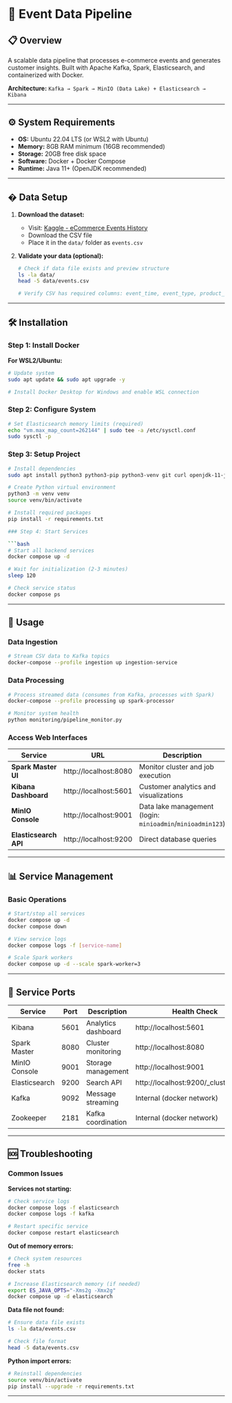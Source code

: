 # 🚀 Event Data Pipeline

## 📋 Overview

A scalable data pipeline that processes e-commerce events and generates customer insights. Built with Apache Kafka, Spark, Elasticsearch, and containerized with Docker.

**Architecture:** `Kafka → Spark → MinIO (Data Lake) + Elasticsearch → Kibana`

---

## ⚙️ System Requirements

- **OS:** Ubuntu 22.04 LTS (or WSL2 with Ubuntu)
- **Memory:** 8GB RAM minimum (16GB recommended)
- **Storage:** 20GB free disk space
- **Software:** Docker + Docker Compose
- **Runtime:** Java 11+ (OpenJDK recommended)

---

## � Data Setup

1. **Download the dataset:**
   - Visit: [Kaggle - eCommerce Events History](https://www.kaggle.com/datasets/mkechinov/ecommerce-events-history-in-electronics-store)
   - Download the CSV file
   - Place it in the `data/` folder as `events.csv`

2. **Validate your data (optional):**
   ```bash
   # Check if data file exists and preview structure
   ls -la data/
   head -5 data/events.csv
   
   # Verify CSV has required columns: event_time, event_type, product_id, price, user_id
   ```

---

## 🛠️ Installation

### Step 1: Install Docker

**For WSL2/Ubuntu:**
```bash
# Update system
sudo apt update && sudo apt upgrade -y

# Install Docker Desktop for Windows and enable WSL connection
```

### Step 2: Configure System

```bash
# Set Elasticsearch memory limits (required)
echo "vm.max_map_count=262144" | sudo tee -a /etc/sysctl.conf
sudo sysctl -p
```

### Step 3: Setup Project

```bash
# Install dependencies
sudo apt install python3 python3-pip python3-venv git curl openjdk-11-jdk -y

# Create Python virtual environment
python3 -m venv venv
source venv/bin/activate

# Install required packages
pip install -r requirements.txt
```

```bash
### Step 4: Start Services

```bash
# Start all backend services
docker compose up -d

# Wait for initialization (2-3 minutes)
sleep 120

# Check service status
docker compose ps
```

---

## 🎯 Usage

### Data Ingestion
```bash
# Stream CSV data to Kafka topics
docker-compose --profile ingestion up ingestion-service

```

### Data Processing
```bash
# Process streamed data (consumes from Kafka, processes with Spark)
docker-compose --profile processing up spark-processor

# Monitor system health
python monitoring/pipeline_monitor.py
```

### Access Web Interfaces

| Service | URL | Description |
|---------|-----|-------------|
| **Spark Master UI** | http://localhost:8080 | Monitor cluster and job execution |
| **Kibana Dashboard** | http://localhost:5601 | Customer analytics and visualizations |
| **MinIO Console** | http://localhost:9001 | Data lake management (login: `minioadmin`/`minioadmin123`) |
| **Elasticsearch API** | http://localhost:9200 | Direct database queries |

---

## 📊 Service Management

### Basic Operations
```bash
# Start/stop all services
docker compose up -d
docker compose down

# View service logs
docker compose logs -f [service-name]

# Scale Spark workers
docker compose up -d --scale spark-worker=3
```

---

## 🔧 Service Ports

| Service | Port | Description | Health Check |
|---------|------|-------------|--------------|
| Kibana | 5601 | Analytics dashboard | http://localhost:5601 |
| Spark Master | 8080 | Cluster monitoring | http://localhost:8080 |
| MinIO Console | 9001 | Storage management | http://localhost:9001 |
| Elasticsearch | 9200 | Search API | http://localhost:9200/_cluster/health |
| Kafka | 9092 | Message streaming | Internal (docker network) |
| Zookeeper | 2181 | Kafka coordination | Internal (docker network) |

---

## 🆘 Troubleshooting

### Common Issues

**Services not starting:**
```bash
# Check service logs
docker compose logs -f elasticsearch
docker compose logs -f kafka

# Restart specific service
docker compose restart elasticsearch
```

**Out of memory errors:**
```bash
# Check system resources
free -h
docker stats

# Increase Elasticsearch memory (if needed)
export ES_JAVA_OPTS="-Xms2g -Xmx2g"
docker compose up -d elasticsearch
```

**Data file not found:**
```bash
# Ensure data file exists
ls -la data/events.csv

# Check file format
head -5 data/events.csv
```

**Python import errors:**
```bash
# Reinstall dependencies
source venv/bin/activate
pip install --upgrade -r requirements.txt
```

---
